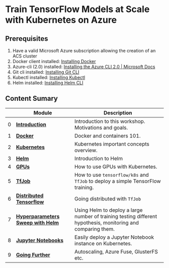 # Train TensorFlow Models at Scale with Kubernetes on Azure

<!-- ## [Learning Objectives](./learningObjectives.md)
## [Presentation Content](./presentationContent.md)
## [Room Organization](./roomOrganization.md) -->

## Prerequisites

1. Have a valid Microsoft Azure subscription allowing the creation of an ACS cluster
1. Docker client installed: [Installing Docker](https://www.docker.com/community-edition)
1. Azure-cli  (2.0) installed: [Installing the Azure CLI 2.0 | Microsoft Docs](https://docs.microsoft.com/en-us/cli/azure/install-azure-cli?view=azure-cli-latest)
1. Git cli installed: [Installing Git CLI](https://git-scm.com/book/en/v2/Getting-Started-Installing-Git)
1. Kubectl installed: [Installing Kubectl](https://kubernetes.io/docs/tasks/tools/install-kubectl/)
1. Helm installed: [Installing Helm CLI](https://github.com/kubernetes/helm/blob/master/docs/install.md)


## Content Sumary

| | Module | Description |
| --- | --- | --- |
|0| **[Introduction](0-intro)** | Introduction to this workshop. Motivations and goals.|
|1| **[Docker](1-docker)** | Docker and containers 101.|
|2| **[Kubernetes](2-kubernetes)** | Kubernetes important concepts overview.|
|3| **[Helm](3-helm)** | Introduction to Helm |
|4| **[GPUs](4-gpus)** | How to use GPUs with Kubernetes.|
|5| **[TfJob](5-tfjob)** | How to use `tensorflow/k8s` and `TfJob` to deploy a simple TensorFlow training.|
|6| **[Distributed Tensorflow](6-distributed-tensorflow)** | Going distributed with `TfJob`|
|7| **[Hyperparameters Sweep with Helm](7-hyperparam-sweep)** | Using Helm to deploy a large number of training testing different hypothesis, monitoring and comparing them. |
|8| **[Jupyter Notebooks](8-jupyter)** | Easily deploy a Jupyter Notebook instance on Kubernetes. |
|9| **[Going Further](9-going-further)** | Autoscaling, Azure Fuse, GlusterFS etc. |
